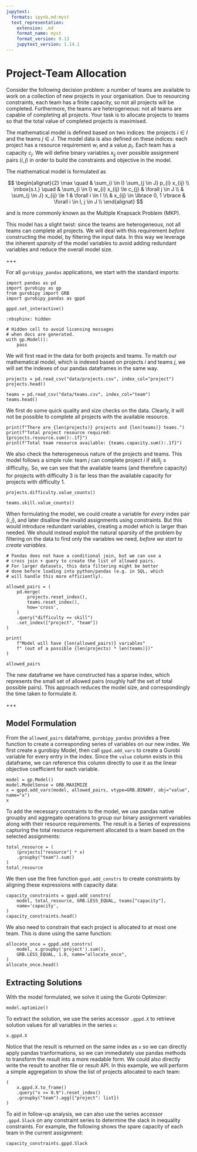 ```yaml
---
jupytext:
  formats: ipynb,md:myst
  text_representation:
    extension: .md
    format_name: myst
    format_version: 0.13
    jupytext_version: 1.14.1
---
```


# Project-Team Allocation

Consider the following decision problem: a number of teams are available to work on a collection of new projects in your organisation. Due to resourcing constraints, each team has a finite capacity, so not all projects will be completed. Furthermore, the teams are heterogeneous: not all teams are capable of completing all projects. Your task is to allocate projects to teams so that the total value of completed projects is maximised.

The mathematical model is defined based on two indices: the projects $i \in I$ and the teams $j \in J$. The model data is also defined on these indices: each project has a resource requirement $w_i$ and a value $p_i$. Each team has a capacity $c_j$. We will define binary variables $x_{ij}$ over possible assignment pairs $(i,j)$ in order to build the constraints and objective in the model.

The mathematical model is formulated as

$$
\begin{alignat}{2}
\max \quad        & \sum_{i \in I} \sum_{j \in J} p_{i} x_{ij} \\
\mbox{s.t.} \quad & \sum_{i \in I} w_{i} x_{ij} \le c_{j} & \forall j \in J \\
                  & \sum_{j \in J} x_{ij} \le 1 & \forall i \in I \\\
                  & x_{ij} \in \lbrace 0, 1 \rbrace & \forall i \in I, j \in J \\
\end{alignat}
$$

and is more commonly known as the Multiple Knapsack Problem (MKP).

This model has a slight twist: since the teams are heterogeneous, not all teams can complete all projects. We will deal with this requirement *before* constructing the model, by filtering the input data. In this way we leverage the inherent *sparsity* of the model variables to avoid adding redundant variables and reduce the overall model size.

+++

For all `gurobipy_pandas` applications, we start with the standard imports:

```{code-cell}
import pandas as pd
import gurobipy as gp
from gurobipy import GRB
import gurobipy_pandas as gppd

gppd.set_interactive()
```

```{code-cell}
:nbsphinx: hidden

# Hidden cell to avoid licensing messages
# when docs are generated.
with gp.Model():
    pass
```

We will first read in the data for both projects and teams. To match our mathematical model, which is indexed based on projects $i$ and teams $j$, we will set the indexes of our pandas dataframes in the same way.

```{code-cell}
projects = pd.read_csv("data/projects.csv", index_col="project")
projects.head()
```

```{code-cell}
teams = pd.read_csv("data/teams.csv", index_col="team")
teams.head()
```

We first do some quick quality and size checks on the data. Clearly, it will not be possible to complete all projects with the available resource.

```{code-cell}
print(f"There are {len(projects)} projects and {len(teams)} teams.")
print(f"Total project resource required: {projects.resource.sum():.1f}")
print(f"Total team resource available: {teams.capacity.sum():.1f}")
```

We also check the heterogeneous nature of the projects and teams. This model follows a simple rule: team $j$ can complete project $i$ if $\text{skill}_j \ge \text{difficulty}_i$. So, we can see that the available teams (and therefore capacity) for projects with difficulty 3 is far less than the available capacity for projects with difficulty 1.

```{code-cell}
projects.difficulty.value_counts()
```

```{code-cell}
teams.skill.value_counts()
```

When formulating the model, we could create a variable for *every* index pair $(i, j)$, and later disallow the invalid assignments using constraints. But this would introduce redundant variables, creating a model which is larger than needed. We should instead exploit the natural sparsity of the problem by filtering on the data to find only the variables we need, *before we start to create variables*.

```{code-cell}
# Pandas does not have a conditional join, but we can use a
# cross join + query to create the list of allowed pairs.
# For larger datasets, this data filtering might be better
# done before loading into python/pandas (e.g. in SQL, which
# will handle this more efficiently).

allowed_pairs = (
    pd.merge(
        projects.reset_index(),
        teams.reset_index(),
        how='cross',
    )
    .query("difficulty <= skill")
    .set_index(["project", "team"])
)

print(
    f"Model will have {len(allowed_pairs)} variables"
    f" (out of a possible {len(projects) * len(teams)})"
)

allowed_pairs
```

The new dataframe we have constructed has a sparse index, which represents the small set of allowed pairs (roughly half the set of total possible pairs). This approach reduces the model size, and correspondingly the time taken to formulate it.

+++

## Model Formulation

From the `allowed_pairs` dataframe, `gurobipy_pandas` provides a free function to create a corresponding series of variables on our new index. We first create a gurobipy Model, then call `gppd.add_vars` to create a Gurobi variable for every entry in the index. Since the `value` column exists in this dataframe, we can reference this column directly to use it as the linear objective coefficient for each variable.

```{code-cell}
model = gp.Model()
model.ModelSense = GRB.MAXIMIZE
x = gppd.add_vars(model, allowed_pairs, vtype=GRB.BINARY, obj="value", name="x")
x
```

To add the necessary constraints to the model, we use pandas native groupby and aggregate operations to group our binary assignment variables along with their resource requirements. The result is a Series of expressions capturing the total resource requirement allocated to a team based on the selected assignments:

```{code-cell}
total_resource = (
    (projects["resource"] * x)
    .groupby("team").sum()
)
total_resource
```

We then use the free function `gppd.add_constrs` to create constraints by aligning these expressions with capacity data:

```{code-cell}
capacity_constraints = gppd.add_constrs(
    model, total_resource, GRB.LESS_EQUAL, teams["capacity"],
    name='capacity',
)
capacity_constraints.head()
```

We also need to constrain that each project is allocated to at most one team. This is done using the same function:

```{code-cell}
allocate_once = gppd.add_constrs(
    model, x.groupby('project').sum(),
    GRB.LESS_EQUAL, 1.0, name="allocate_once",
)
allocate_once.head()
```

## Extracting Solutions

With the model formulated, we solve it using the Gurobi Optimizer:

```{code-cell}
model.optimize()
```

To extract the solution, we use the series accessor `.gppd.X` to retrieve solution values for all variables in the series `x`:

```{code-cell}
x.gppd.X
```

Notice that the result is returned on the same index as `x` so we can directly apply pandas tranformations, so we can immediately use pandas methods to transform the result into a more readable form. We could also directly write the result to another file or result API. In this example, we will perform a simple aggregation to show the list of projects allocated to each team:

```{code-cell}
(
    x.gppd.X.to_frame()
    .query("x >= 0.9").reset_index()
    .groupby("team").agg({"project": list})
)
```

To aid in follow-up analysis, we can also use the series accessor `.gppd.Slack` on any constraint series to determine the slack in inequality constraints. For example, the following shows the spare capacity of each team in the current assignment:

```{code-cell}
capacity_constraints.gppd.Slack
```
